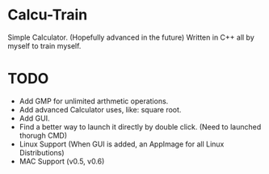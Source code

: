 # Calcu-Train
Simple Calculator. (Hopefully advanced in the future) Written in C++ all by myself to train myself.


# TODO

- Add GMP for unlimited arthmetic operations.
- Add advanced Calculator uses, like: square root.
- Add GUI.
- Find a better way to launch it directly by double click. (Need to launched thorugh CMD)
- Linux Support (When GUI is added, an AppImage for all Linux Distributions)
- MAC Support (v0.5, v0.6)
